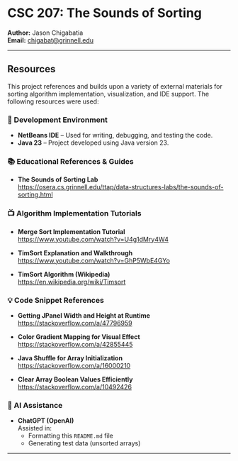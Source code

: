# CSC 207: The Sounds of Sorting

**Author:** Jason Chigabatia  
**Email:** chigabat@grinnell.edu

---

## Resources

This project references and builds upon a variety of external materials for sorting algorithm implementation, visualization, and IDE support. The following resources were used:

### 🔧 Development Environment
- **NetBeans IDE** – Used for writing, debugging, and testing the code.  
- **Java 23** – Project developed using Java version 23.

### 📚 Educational References & Guides
- **The Sounds of Sorting Lab**  
  https://osera.cs.grinnell.edu/ttap/data-structures-labs/the-sounds-of-sorting.html

### 📺 Algorithm Implementation Tutorials
- **Merge Sort Implementation Tutorial**  
  https://www.youtube.com/watch?v=U4g1dMry4W4

- **TimSort Explanation and Walkthrough**  
  https://www.youtube.com/watch?v=GhP5WbE4GYo

- **TimSort Algorithm (Wikipedia)**  
  https://en.wikipedia.org/wiki/Timsort

### 💡 Code Snippet References
- **Getting JPanel Width and Height at Runtime**  
  https://stackoverflow.com/a/47796959

- **Color Gradient Mapping for Visual Effect**  
  https://stackoverflow.com/a/42855445

- **Java Shuffle for Array Initialization**  
  https://stackoverflow.com/a/16000210

- **Clear Array Boolean Values Efficiently**  
  https://stackoverflow.com/a/10492426

### 🤖 AI Assistance
- **ChatGPT (OpenAI)**  
  Assisted in:
  - Formatting this `README.md` file
  - Generating test data (unsorted arrays)

---

